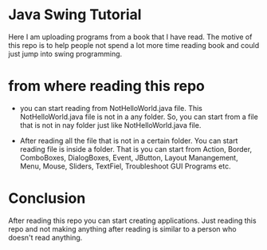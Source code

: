 
# Java Swing Tutorial

Here I am uploading programs from a book that I have read. The motive of this repo is to help people not spend a lot more time reading book and could just jump into swing programming.

# from where reading this repo
- you can start reading from NotHelloWorld.java file. This NotHelloWorld.java file is not in a any folder. So, you can start from a file that is not in nay folder just like NotHelloWorld.java file.

- After reading all the file that is not in a certain folder. You can start reading file is inside a folder. That is you can start from Action, Border, ComboBoxes, DialogBoxes, Event, JButton, Layout Manangement, Menu, Mouse, Sliders, TextFiel, Troubleshoot GUI Programs etc. 

# Conclusion
After reading this repo you can start creating applications. Just reading this repo and not making anything after reading is similar to a person who doesn't read anything. 
